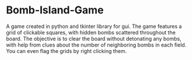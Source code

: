 # Bomb-Island-Game
A game created in python and tkinter library for gui. 
The game features a grid of clickable squares, with hidden bombs scattered throughout the board. The objective is to clear the board without detonating any bombs, with help from clues about the number of neighboring bombs in each field.
You can even flag the grids by right clicking them.
